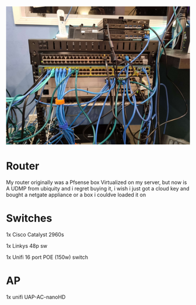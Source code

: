 ![](./images/network.jpg)
# Router
My router originally was a Pfsense box Virtualized on my server, but now is A UDMP from ubiquity and i regret buying it, i wish i just got a cloud key and bought a netgate appliance or a box i couldve loaded it on

# Switches

1x Cisco Catalyst 2960s

1x Linkys 48p sw

1x Unifi 16 port POE (150w) switch

# AP

1x unifi UAP-AC-nanoHD